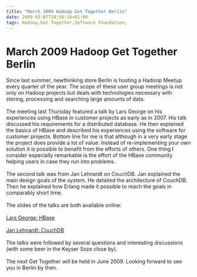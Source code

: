 ```yaml
---
title: "March 2009 Hadoop Get Together Berlin"
date: 2009-03-07T19:50:34+01:00
tags: Hadoop,Get Together,Software Foundation,
---
```


# March 2009 Hadoop Get Together Berlin


Since last summer, newthinking store Berlin is hosting a Hadoop Meetup every quarter of the year. The scope of these 
user group meetings is not only on Hadoop projects but deals with technologies necessary with storing, processing and 
searching large amounts of data.<br><br>The meeting last Thursday featured a talk by Lars George on his experiences 
using HBase in customer projects as early as in 2007. His talk discussed his requirements for a distributed database. 
He then explained the basics of HBase and described his experiences using the software for customer projects. Bottom 
line for me is that although in a very early stage the project does provide a lot of value: Instead of re-implementing 
your own solution it is possible to benefit from the efforts of others. One thing I consider especially remarkable is 
the effort of the HBase community helping users in case they run into problems.<br><br>The second talk was from Jan 
Lehnardt on CouchDB. Jan explained the main design goals of the system. He detailed the architecture of CouchDB. Then 
he explained how Erlang made it possible to reach the goals in comparably short time.<br><br>The slides of the talks 
are both available online:<br><br><a href="http://www.docstoc.com/docs/4769422/HBase--WorldLingo ">Lars George: 
HBase</a><br><br><a href="http://jan.prima.de/CouchDB-In-20-Minutes.pdf">Jan Lehnardt: CouchDB</a><br><br>The talks 
were followed by several questions and interesting discussions (with some beer in the Keyser Soze close by).<br><br>The 
next Get Together will be held in June 2009. Looking forward to see you in Berlin by then.
